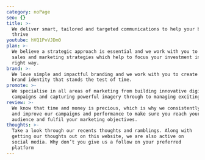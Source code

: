 ```yaml
---
category: noPage
seo: {}
title: >-
  We deliver smart, tailored and targeted communications to help your business
  thrive
youtube: hVQ1PvVJDm0
plan: >-
  We believe a strategic approach is essential and we work with you to develop
  sales and marketing strategies which help to focus your investment in the
  right way.
brand: >-
  We love simple and impactful branding and we work with you to create a unique
  brand identity that stands the test of time.
promote: >-
  We specialise in all areas of marketing from building innovative digital
  campaigns and capturing powerful imagery through to managing exciting events.
review: >-
  We know that time and money is precious, which is why we consistently review
  and improve our campaigns and performance to make sure you reach your target
  audience and fulfil your marketing objectives.
thoughts: >-
  Take a look through our recents thoughts and ramblings. Along with
  getting our thoughts out on this website, we are also active on
  social media. Why don’t you give us a follow on your preferred
  platform
---
```

